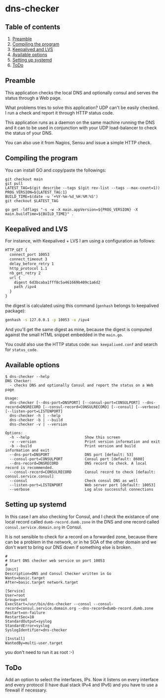 # dns-checker

## Table of contents

1. [Preamble](#preamble)
2. [Compiling the program](#compiling-the-program)
3. [Keepalived and LVS](#keepalived-and-LVS)
4. [Available options](#available-options)
5. [Setting up systemd](#setting-up-systemd)
6. [ToDo](#todo)

## Preamble

This application checks the local DNS and optionally consul and serves the status through a Web page.

What problems tries to solve this application? UDP can't be easily checked. I run a check and report it through HTTP status code.

This application runs as a daemon on the same machine running the DNS and it can to be used in conjunction with your UDP load-balancer to check the status of your DNS.

You can also use it from Nagios, Sensu and issue a simple HTTP check.

## Compiling the program

You can install GO and copy/paste the followings:

```shell
git checkout main
git pull
LATEST_TAG=$(git describe --tags $(git rev-list --tags --max-count=1))
PROG_VERSION=${LATEST_TAG:1}
BUILD_TIME=$(date -u '+%Y-%m-%d_%H:%M:%S')
git checkout $LATEST_TAG

go get -ldflags "-s -w -X main.appVersion=${PROG_VERSION} -X main.buildTime=${BUILD_TIME}" .
```

## Keepalived and LVS

For instance, with Keepalived + LVS I am using a configuration as follows:

```txt
HTTP_GET {
  connect_port 10053
  connect_timeout 3
  delay_before_retry 1
  http_protocol 1.1
  nb_get_retry 2
  url {
    digest 6d3bcaba1fff8c5a461669b409c1a6d2
    path /ipv4
  }
}
```

the digest is calculated using this command (`genhash` belongs to keepalived package):

```bash
genhash -s 127.0.0.1 -p 10053 -u /ipv4
```

And you'll get the same digest as mine, because the digest is computed against the small HTML snippet embedded in the `main.go`.

You could also use the HTTP status code: `man keepalived.conf` and search for `status_code`.

## Available options

```shell
$ dns-checker --help
DNS Checker:
  - checks DNS and optionally Consul and report the status on a Web page
  
Usage:
  dns-checker [--dns-port=DNSPORT] [--consul-port=CONSULPORT] --dns-record=DNSRECORD [--consul-record=CONSULRECORD] [--consul] [--verbose] [--listen-port=LISTENPORT]
  dns-checker -h | --help
  dns-checker -b | --build
  dns-checker -v | --version
  
Options:
  -h --help                         Show this screen
  -v --version                      Print version information and exit
  -b --build                        Print version and build information and exit
  --dns-port=DNSPORT                DNS port [default: 53]
  --consul-port=CONSULPORT          Consul port [default: 8600]
  --dns-record=DNSRECORD            DNS record to check. A local record is recommended.
  --consul-record=CONSULRECORD      Consul record to check [default: consul.service.consul]
  --consul                          Check consul DNS as well
  --listen-port=LISTENPORT          Web server port [default: 10053]
  --verbose                         Log also successful connections
```

## Setting up systemd

In this case I am also checking for Consul, and I check the existance of one local record called `dumb-record.dumb.zone` in the DNS and one record called `consul.service.domain.org` in Consul.

It is not sensible to check for a record on a forwarded zone, because there can be a problem in the network, or in he SOA of the other domain and we don't want to bring our DNS down if something else is broken.

```systemd
#
# Start DNS checker web service on port 10053
#
[Unit]
Description=DNS and Consul Checker written in Go
Wants=basic.target
After=basic.target network.target

[Service]
User=root
Group=root
ExecStart=/usr/bin/dns-checker --consul --consul-record=consul.service.domain.org --dns-record=dumb-record.dumb.zone
Restart=on-failure
RestartSec=10
StandardOutput=syslog
StandardError=syslog
SyslogIdentifier=dns-checker

[Install]
WantedBy=multi-user.target
```

you don't need to run it as root :-)

## ToDo

Add an option to select the interfaces, IPs.
Now it listens on every interface and every protocol (I have dual stack IPv4 and IPv6) and you have to use a firewall if necessary.
